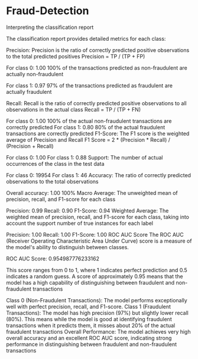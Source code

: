 # Fraud-Detection

Interpreting the classification report

The classification report provides detailed metrics for each class:

Precision: Precision is the ratio of correctly predicted positive observations to the total predicted positives
Precision = TP / (TP + FP)

For class 0: 1.00 100% of the transactions predicted as non-fraudulent are actually non-fraudulent

For class 1: 0.97 97% of the transactions predicted as fraudulent are actually fraudulent

Recall: Recall is the ratio of correctly predicted positive observations to all observations in the actual class
Recall = TP / (TP + FN)

For class 0: 1.00 100% of the actual non-fraudulent transactions are correctly predicted
For class 1: 0.80 80% of the actual fraudulent transactions are correctly predicted
F1-Score: The F1 score is the weighted average of Precision and Recall
F1 Score = 2 * (Precision * Recall) / (Precision + Recall)

For class 0: 1.00
For class 1: 0.88
Support: The number of actual occurrences of the class in the test data

For class 0: 19954
For class 1: 46
Accuracy: The ratio of correctly predicted observations to the total observations

Overall accuracy: 1.00 100%
Macro Average: The unweighted mean of precision, recall, and F1-score for each class

Precision: 0.99
Recall: 0.90
F1-Score: 0.94
Weighted Average: The weighted mean of precision, recall, and F1-score for each class, taking into account the support number of true instances for each label

Precision: 1.00
Recall: 1.00
F1-Score: 1.00
ROC AUC Score
The ROC AUC (Receiver Operating Characteristic Area Under Curve) score is a measure of the model's ability to distinguish between classes.

ROC AUC Score: 0.954987776233162

This score ranges from 0 to 1, where 1 indicates perfect prediction and 0.5 indicates a random guess. A score of approximately 0.95 means that the model has a high capability of distinguishing between fraudulent and non-fraudulent transactions

Class 0 (Non-Fraudulent Transactions): The model performs exceptionally well with perfect precision, recall, and F1-score.
Class 1 (Fraudulent Transactions): The model has high precision (97%) but slightly lower recall (80%). This means while the model is good at identifying fraudulent transactions when it predicts them, it misses about 20% of the actual fraudulent transactions
Overall Performance: The model achieves very high overall accuracy and an excellent ROC AUC score, indicating strong performance in distinguishing between fraudulent and non-fraudulent transactions
